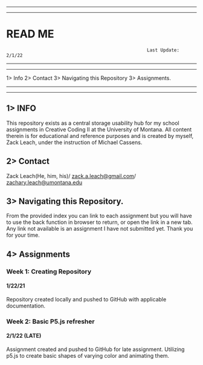 ______________________________________________________________________________________________________________________________________
______________________________________________________________________________________________________________________________________



# READ ME


                                                        Last Update: 2/1/22
______________________________________________________________________________________________________________________________________
______________________________________________________________________________________________________________________________________

1> Info
2> Contact
3> Navigating this Repository
3> Assignments.

______________________________________________________________________________________________________________________________________
______________________________________________________________________________________________________________________________________
## 1> INFO
This repository exists as a central storage usability hub for my school assignments in Creative Coding II at the University of Montana.
All content therein is for educational and reference purposes and is created by myself, Zack Leach, under the instruction of Michael Cassens.

## 2> Contact
Zack Leach(He, him, his)/
zack.a.leach@gmail.com/
zachary.leach@umontana.edu

## 3> Navigating this Repository.
From the provided index you can link to each assignment but you will have to use the back function in browser to return, or open the link in a new tab. Any link not available is an assignment I have not submitted yet. Thank you for your time.

## 4> Assignments

### Week 1: Creating Repository
#### 1/22/21
Repository created locally and pushed to GitHub with applicable documentation.

### Week 2: Basic P5.js refresher
#### 2/1/22 (LATE)
Assignment created and pushed to GitHub for late assignment. Utilizing p5.js to create basic shapes of varying color and animating them.
